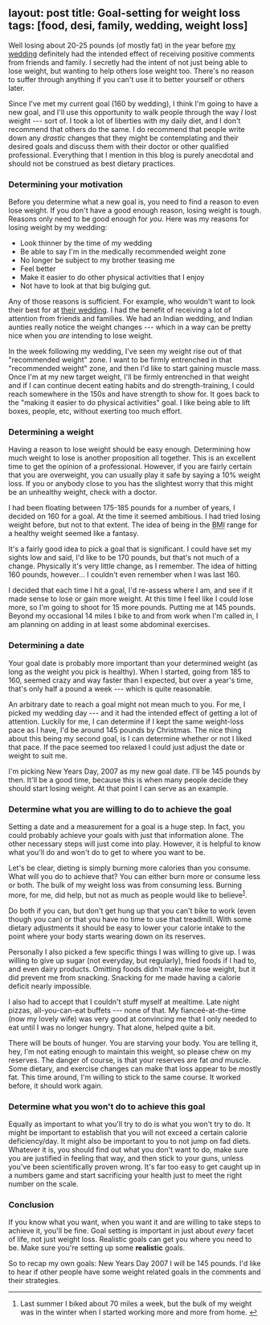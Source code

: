 layout: post
title: Goal-setting for weight loss
tags: [food, desi, family, wedding, weight loss]
---
[wedding]: http://ktdd.org/

Well losing about 20-25 pounds (of mostly fat) in the year before [my wedding][wedding] definitely had the intended effect of receiving positive comments from friends and family.  I secretly had the intent of not just being able to lose weight, but wanting to help others lose weight too.  There's no reason to suffer through anything if you can't use it to better yourself or others later.

Since I've met my current goal (160 by wedding), I think I'm going to have a new goal, and I'll use this opportunity to walk people through the way *I* lost weight --- sort of.  I took a lot of liberties with my daily diet, and I don't recommend that others do the same.  I do recommend that people write down any *drastic* changes that they might be contemplating and their desired goals and discuss them with their doctor or other qualified professional.  Everything that I mention in this blog is purely anecdotal and should not be construed as best dietary practices.
<!--more-->

### Determining your motivation

Before you determine what a new goal is, you need to find a reason to even lose weight.  If you don't have a good enough reason, losing weight is tough.  Reasons only need to be good enough for *you*.  Here was my reasons for losing weight by my wedding:

* Look thinner by the time of my wedding
* Be able to say I'm in the medically recommended weight zone
* No longer be subject to my brother teasing me
* Feel better
* Make it easier to do other physical activities that I enjoy
* Not have to look at that big bulging gut.

Any of those reasons is sufficient.  For example, who wouldn't want to look their best for at [their wedding][wedding].  I had the benefit of receiving a lot of attention from friends and families.  We had an Indian wedding, and Indian aunties really notice the weight changes --- which in a way can be pretty nice when you *are* intending to lose weight.

In the week following my wedding, I've seen my weight rise out of that "recommended weight" zone.  I want to be firmly entrenched in that "recommended weight" zone, and then I'd like to start gaining muscle mass.  Once I'm at my new target weight, I'll be firmly entrenched in that weight and if I can continue decent eating habits and do strength-training, I could reach somewhere in the 150s and have strength to show for.  It goes back to the "making it easier to do physical activities" goal.  I like being able to lift boxes, people, etc, without exerting too much effort.

### Determining a weight

Having a reason to lose weight should be easy enough.  Determining how much weight to lose is another proposition all together.  This is an excellent time to get the opinion of a professional.  However, if you are fairly certain that you are overweight, you can usually play it safe by saying a 10% weight loss.  If you or anybody close to you has the slightest worry that this might be an unhealthy weight, check with a doctor.

I had been floating between 175-185 pounds for a number of years, I decided on 160 for a goal.  At the time it seemed ambitious.  I had tried losing weight before, but not to that extent.  The idea of being in the <acronym title="Body Mass Index">BMI</acronym> range for a healthy weight seemed like a fantasy.

It's a fairly good idea to pick a goal that is significant.  I could have set my sights low and said, I'd like to be 170 pounds, but that's not much of a change.  Physically it's very little change, as I remember.  The idea of hitting 160 pounds, however... I couldn't even remember when I was last 160.

I decided that each time I hit a goal, I'd re-assess where I am, and see if it made sense to lose or gain more weight.  At this time I feel like I could lose more, so I'm going to shoot for 15 more pounds.  Putting me at 145 pounds.  Beyond my occasional 14 miles I bike to and from work when I'm called in, I am planning on adding in at least some abdominal exercises.

### Determining a date

Your goal date is probably more important than your determined weight (as long as the weight you pick is healthy).  When I started, going from 185 to 160, seemed crazy and way faster than I expected, but over a year's time, that's only half a pound a week --- which is quite reasonable.

An arbitrary date to reach a goal might not mean much to you.  For me, I picked my wedding day --- and it had the intended effect of getting a lot of attention.  Luckily for me, I can determine if I kept the same weight-loss pace as I have, I'd be around 145 pounds by Christmas.  The nice thing about this being my second goal, is I can determine whether or not I liked that pace.  If the pace seemed too relaxed I could just adjust the date or weight to suit me.

I'm picking New Years Day, 2007 as my new goal date.  I'll be 145 pounds by then.  It'll be a good time, because this is when many people decide they should start losing weight.  At that point I can serve as an example.

### Determine what you are willing to do to achieve the goal

Setting a date and a measurement for a goal is a huge step.  In fact, you could probably achieve your goals with just that information alone.  The other necessary steps will just come into play.  However, it is helpful to know what you'll do and won't do to get to where you want to be.

Let's be clear, dieting is simply burning more calories than you consume.  What will you do to achieve that?  You can either burn more or consume less or both.  The bulk of my weight loss was from consuming less.  Burning more, for me, did help, but not as much as people would like to believe<sup id="fnr1">[1]</sup>.

Do both if you can, but don't get hung up that you can't bike to work (even though you can) or that you have no time to use that treadmill.  With some dietary adjustments it should be easy to lower your calorie intake to the point where your body starts wearing down on its reserves.

Personally I also picked a few specific things I was willing to give up.  I was willing to give up sugar (not everyday, but regularly), fried foods if I had to, and even dairy products.  Omitting foods didn't make me lose weight, but it did prevent me from snacking.  Snacking for me made having a calorie deficit nearly impossible.

I also had to accept that I couldn't stuff myself at mealtime.  Late night pizzas, all-you-can-eat buffets --- none of that.  My fianceé-at-the-time (now my lovely wife) was very good at convincing me that I only needed to eat until I was no longer hungry.  That alone, helped quite a bit.

There will be bouts of hunger.  You are starving your body.  You are telling it, hey, I'm not eating enough to maintain this weight, so please chew on my reserves.  The danger of course, is that your reserves are fat *and* muscle.  Some dietary, and exercise changes can make that loss appear to be mostly fat.  This time around, I'm willing to stick to the same course.  It worked before, it should work again.

### Determine what you won't do to achieve this goal

Equally as important to what you'll try to do is what you won't try to do.  It might be important to establish that you will not exceed a certain calorie deficiency/day.  It might also be important to you to not jump on fad diets.  Whatever it is, you should find out what you don't want to do, make sure you are justified in feeling that way, and then stick to your guns, unless you've been scientifically proven wrong.  It's far too easy to get caught up in a numbers game and start sacrificing your health just to meet the right number on the scale.

### Conclusion

If you know what you want, when you want it and are willing to take steps to achieve it, you'll be fine.  Goal setting is important in just about *every* facet of life, not just weight loss.  Realistic goals can get you where you need to be.  Make sure you're setting up some **realistic** goals.

So to recap my own goals: New Years Day 2007 I will be 145 pounds.  I'd like to hear if other people have some weight related goals in the comments and their strategies.


[1]: #fn1

<div id="footnotes">
	<hr/>
	<ol>
		<li id="fn1">Last summer I biked about 70 miles a week, but the bulk of my weight was in the winter when I started working more and more from home. <a href="#fnr1" class="footnoteBackLink"  title="Jump back to footnote 1 in the text.">&#8617;</a></li>
	</ol>
</div>
